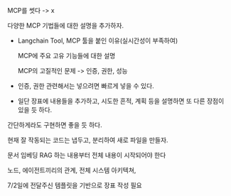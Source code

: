 MCP를 썻다 -> x

다양한 MCP 기법들에 대한 설명을 추가하자.

- Langchain Tool, MCP 툴을 붙인 이유(실시간성이 부족하여)

  MCP에 주요 고유 기능들에 대한 설명

  MCP의 고질적인 문제 -> 인증, 권한, 성능

- 인증, 권한 관련해서는 넣으려면 빠르게 넣을 수 있다.
- 일단 장표에 내용들을 추가하고, 시도한 흔적, 계획 등을 설명하면 또 다른 장점이 있을 듯 하다.

간단하게라도 구현하면 좋을 듯 하다.

현재 잘 작동되는 코드는 냅두고, 분리하여 새로 파일을 만들자.

문서 임베딩 RAG 하는 내용부터 전체 내용이 시작되어야 한다

노드, 에이전트끼리의 관계, 전체 시스템 아키텍쳐,

7/2일에 전달주신 템플릿을 기반으로 장표 작성 필요
